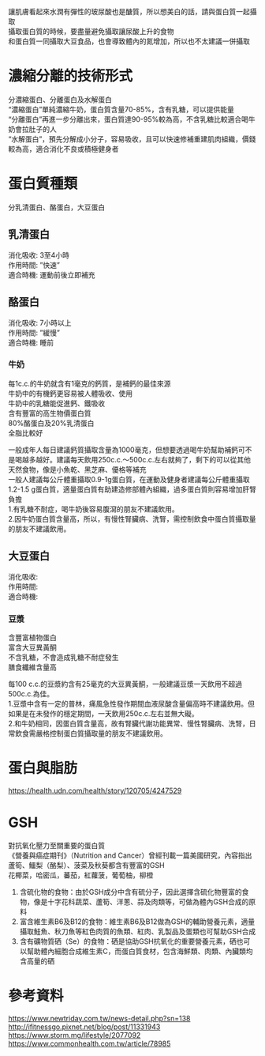 讓肌膚看起來水潤有彈性的玻尿酸也是醣質，所以想美白的話，請與蛋白質一起攝取  
攝取蛋白質的時候，要盡量避免攝取讓尿酸上升的食物  
和蛋白質一同攝取大豆食品，也會導致體內的氮增加，所以也不太建議一併攝取  

# 濃縮分離的技術形式 
分濃縮蛋白、分離蛋白及水解蛋白  
“濃縮蛋白”單純濃縮牛奶，蛋白質含量70-85%，含有乳糖，可以提供能量  
“分離蛋白”再進一步分離出來，蛋白質達90-95%較為高，不含乳糖比較適合喝牛奶會拉肚子的人  
“水解蛋白”，預先分解成小分子，容易吸收，且可以快速修補重建肌肉組織，價錢較為高，適合消化不良或積極健身者  

# 蛋白質種類
分乳清蛋白、酪蛋白，大豆蛋白    
	
## 乳清蛋白  
消化吸收:	3至4小時  
作用時間: ”快速”  
適合時機:	運動前後立即補充  

## 酪蛋白  
消化吸收:	7小時以上  
作用時間: ”緩慢”  
適合時機:	睡前  

### 牛奶
每1c.c.的牛奶就含有1毫克的鈣質，是補鈣的最佳來源  
牛奶中的有機鈣更容易被人體吸收、使用  
牛奶中的乳糖能促進鈣、鐵吸收  
含有豐富的高生物價蛋白質  
80%酪蛋白及20%乳清蛋白  
全脂比較好  

一般成年人每日建議鈣質攝取含量為1000毫克，但想要透過喝牛奶幫助補鈣可不是喝越多越好。建議每天飲用250c.c.～500c.c.左右就夠了，剩下的可以從其他天然食物，像是小魚乾、黑芝麻、優格等補充  
一般人建議每公斤體重攝取0.9-1g蛋白質，在運動及健身者建議每公斤體重攝取1.2-1.5 g蛋白質，適量蛋白質有助建造修部體內組織，過多蛋白質則容易增加肝腎負擔    
1.有乳糖不耐症，喝牛奶後容易腹瀉的朋友不建議飲用。  
2.因牛奶蛋白質含量高，所以，有慢性腎臟病、洗腎，需控制飲食中蛋白質攝取量的朋友不建議飲用。  

## 大豆蛋白  
消化吸收:   
作用時間:    
適合時機:    

### 豆漿
含豐富植物蛋白  
富含大豆異黃酮  
不含乳糖，不會造成乳糖不耐症發生  
膳食纖維含量高  

每100 c.c.的豆漿約含有25毫克的大豆異黃酮，一般建議豆漿一天飲用不超過500c.c.為佳。  
1.豆漿中含有一定的普林，痛風急性發作期間血液尿酸含量偏高時不建議飲用。但如果是在未發作的穩定期間，一天飲用250c.c.左右並無大礙。  
2.和牛奶相同，因蛋白質含量高，故有腎臟代謝功能異常、慢性腎臟病、洗腎，日常飲食需嚴格控制蛋白質攝取量的朋友不建議飲用。  

# 蛋白與脂肪
https://health.udn.com/health/story/120705/4247529  

# GSH
對抗氧化壓力至關重要的蛋白質  
《營養與癌症期刊》（Nutrition and Cancer）曾經刊載一篇美國研究，內容指出  
蘆筍、鱷梨（酪梨）、菠菜及秋葵都含有豐富的GSH  
花椰菜，哈密瓜，蕃茄，紅蘿菠，葡萄柚，柳橙  
1. 含硫化物的食物：由於GSH成分中含有硫分子，因此選擇含硫化物豐富的食物，像是十字花科蔬菜、蘆筍、洋蔥、蒜及肉類等，可做為體內GSH合成的原料  
2. 富含維生素B6及B12的食物：維生素B6及B12做為GSH的輔助營養元素，適量攝取鮭魚、秋刀魚等紅色肉質的魚類、紅肉、乳製品及蛋類也可幫助GSH合成  
3. 含有礦物質硒（Se）的食物：硒是協助GSH抗氧化的重要營養元素，硒也可以幫助體內細胞合成維生素C，而蛋白質食材，包含海鮮類、肉類、內臟類均含高量的硒  

# 參考資料
https://www.newtriday.com.tw/news-detail.php?sn=138  
http://ifitnessgo.pixnet.net/blog/post/11331943  
https://www.storm.mg/lifestyle/2077092  
https://www.commonhealth.com.tw/article/78985  
